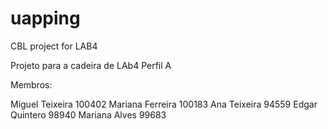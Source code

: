 # uapping
CBL project for LAB4

Projeto para a cadeira de LAb4 Perfil A

Membros:

Miguel Teixeira 	100402
Mariana Ferreira 	100183
Ana Teixeira 		  94559
Edgar Quintero 		98940
Mariana Alves 		99683
